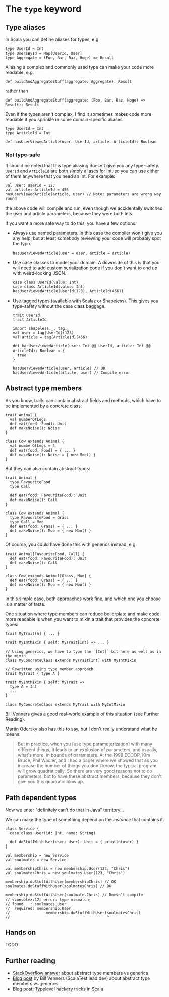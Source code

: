 # The `type` keyword

## Type aliases

In Scala you can define aliases for types, e.g.

```
type UserId = Int
type UsersById = Map[UserId, User]
type Aggregate = (Foo, Bar, Baz, Hoge) => Result
```

Aliasing a complex and commonly used type can make your code more readable, e.g.

```
def buildAndAggregateStuff(aggregate: Aggregate): Result
```

rather than

```
def buildAndAggregateStuff(aggregate: (Foo, Bar, Baz, Hoge) => Result): Result
```

Even if the types aren't complex, I find it sometimes makes code more readable if you sprinkle in some domain-specific aliases:

```
type UserId = Int
type ArticleId = Int

def hasUserViewedArticle(user: UserId, article: ArticleId): Boolean
```

### Not type-safe

It should be noted that this type aliasing doesn't give you any type-safety. `UserId` and `ArticleId` are both simply aliases for Int, so you can use either of them anywhere that you need an Int. For example:

```
val user: UserId = 123
val article: ArticleId = 456
hasUserViewedArticle(article, user) // Note: parameters are wrong way round
```

the above code will compile and run, even though we accidentally switched the user and article parameters, because they were both Ints.

If you want a more safe way to do this, you have a few options:

* Always use named parameters. In this case the compiler won't give you any help, but at least somebody reviewing your code will probably spot the typo.

    ```
    hasUserViewedArticle(user = user, article = article)
    ```

* Use case classes to model your domain. A downside of this is that you will need to add custom serialization code if you don't want to end up with weird-looking JSON.

    ```
    case class UserId(value: Int)
    case class ArticleId(value: Int)
    hasUserViewedArticle(UserId(123), ArticleId(456))
    ```

* Use tagged types (available with Scalaz or Shapeless). This gives you type-safety without the case class baggage.

    ``` 
    trait UserId
    trait ArticleId
    
    import shapeless._, tag._
    val user = tag[UserId](123)
    val article = tag[ArticleId](456)

    def hasUserViewedArticle(user: Int @@ UserId, article: Int @@ ArticleId): Boolean = {
      true
    }

    hasUserViewedArticle(user, article) // OK
    hasUserViewedArticle(article, user) // Compile error
    ``` 

## Abstract type members

As you know, traits can contain abstract fields and methods, which have to be implemented by a concrete class:

```
trait Animal {
  val numberOfLegs
  def eat(food: Food): Unit
  def makeNoise(): Noise
}

class Cow extends Animal {
  val numberOfLegs = 4
  def eat(food: Food) = { ... }
  def makeNoise(): Noise = { new Moo() }
}
```

But they can also contain abstract types:

```
trait Animal {
  type FavouriteFood
  type Call

  def eat(food: FavouriteFood): Unit
  def makeNoise(): Call
}

class Cow extends Animal {
  type FavouriteFood = Grass
  type Call = Moo
  def eat(food: Grass) = { ... }
  def makeNoise(): Moo = { new Moo() }
}
```

Of course, you could have done this with generics instead, e.g.

```
trait Animal[FavouriteFood, Call] {
  def eat(food: FavouriteFood): Unit
  def makeNoise(): Call
}

class Cow extends Animal[Grass, Moo] {
  def eat(food: Grass) = { ... }
  def makeNoise(): Moo = { new Moo() }
}
```

In this simple case, both approaches work fine, and which one you choose is a matter of taste. 

One situation where type members can reduce boilerplate and make code more readable is when you want to mixin a trait that provides the concrete types:

```
trait MyTrait[A] { ... }

trait MyIntMixin { self: MyTrait[Int] => ... }

// Using generics, we have to type the `[Int]` bit here as well as in the mixin
class MyConcreteClass extends MyTrait[Int] with MyIntMixin
```

```
// Rewritten using type member approach
trait MyTrait { type A }

trait MyIntMixin { self: MyTrait => 
  type A = Int
  ...
}

class MyConcreteClass extends MyTrait with MyIntMixin
```

Bill Venners gives a good real-world example of this situation (see Further Reading).

Martin Odersky also has this to say, but I don't really understand what he means:

>But in practice, when you [use type parameterization] with many different things, it leads to an explosion of parameters, and usually, what's more, in bounds of parameters. At the 1998 ECOOP, Kim Bruce, Phil Wadler, and I had a paper where we showed that as you increase the number of things you don't know, the typical program will grow quadratically. So there are very good reasons not to do parameters, but to have these abstract members, because they don't give you this quadratic blow up.

## Path dependent types

Now we enter "definitely can't do that in Java" territory...

We can make the type of something depend on the *instance* that contains it.

```
class Service {
  case class User(id: Int, name: String)

  def doStuffWithUser(user: User): Unit = { println(user) }
}

val membership = new Service
val soulmates = new Service

val membershipChris = new membership.User(123, "Chris")
val soulmatesChris = new soulmates.User(123, "Chris")

membership.doStuffWithUser(membershipChris) // OK
soulmates.doStuffWithUser(soulmatesChris) // OK

membership.doStuffWithUser(soulmatesChris) // Doesn't compile
// <console>:12: error: type mismatch;
// found   : soulmates.User
//  required: membership.User
//                membership.doStuffWithUser(soulmatesChris)
//                                           ^
```

## Hands on

TODO

## Further reading

* [StackOverflow answer](http://stackoverflow.com/a/1154727/110856) about abstract type members vs generics
* [Blog post](http://www.artima.com/weblogs/viewpost.jsp?thread=270195) by Bill Venners (ScalaTest lead dev) about abstract type members vs generics
* Blog post: [Typelevel hackery tricks in Scala](http://www.folone.info/blog/Typelevel-Hackery/)
